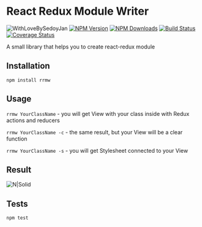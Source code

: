 React Redux Module Writer
=========
![WithLoveBySedoyJan][sedurl]
[![NPM Version][npm-image]][npm-url]
[![NPM Downloads][downloads-image]][downloads-url]
[![Build Status](https://travis-ci.org/sedoyjan/rrmw.svg?branch=master)](https://travis-ci.org/sedoyjan/rrmw)
[![Coverage Status](https://coveralls.io/repos/github/sedoyjan/rrmw/badge.svg?branch=master)](https://coveralls.io/github/sedoyjan/rrmw?branch=master)

A small library that helps you to create react-redux module

## Installation

`npm install rrmw`

## Usage
`rrmw YourClassName` - you will get View with your class inside with Redux actions and reducers

`rrmw YourClassName -c` - the same result, but your View will be a clear function

`rrmw YourClassName -s` - you will get Stylesheet connected to your View


## Result

![N|Solid](https://image.ibb.co/hTBwBv/rrmw_Usage.png)

## Tests
`npm test`



[npm-image]: https://img.shields.io/npm/v/rrmw.svg
[npm-url]: https://npmjs.org/package/rrmw
[downloads-image]: https://img.shields.io/npm/dm/rrmw.svg
[downloads-url]: https://npmjs.org/package/rrmw
[sedurl]: https://img.shields.io/badge/withLoveBy-SedoyJan-brightgreen.svg